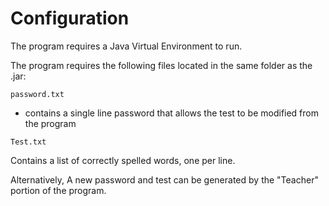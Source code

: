# Configuration

The program requires a Java Virtual Environment to run.


The program requires the following files located in the same folder as the .jar:

`password.txt`

 - contains a single line password that allows the test to be modified from the program

`Test.txt`

Contains a list of correctly spelled words, one per line.


Alternatively, A new password and test can be generated by the "Teacher" portion of the program.
